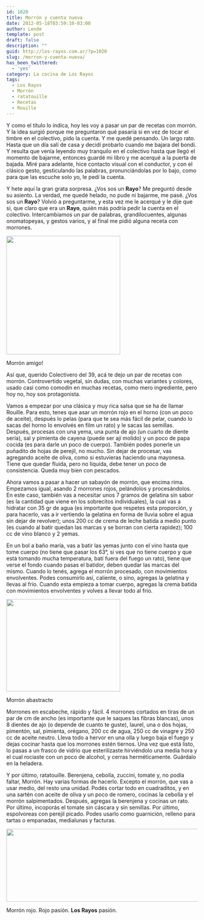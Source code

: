 ```yaml
---
id: 1020
title: Morrón y cuenta nueva
date: 2012-05-18T03:59:10-03:00
author: Lende
template: post
draft: false
description: ""
guid: http://los-rayos.com.ar/?p=1020
slug: /morron-y-cuenta-nueva/
has_been_twittered:
  - 'yes'
category: La cocina de Los Rayos
tags:
  - Los Rayos
  - Morrón
  - ratatouille
  - Recetas
  - Rouille
---
```

Y como el título lo indica, hoy les voy a pasar un par de recetas con morrón. Y la idea surgió porque me preguntaron qué pasaría si en vez de tocar el timbre en el colectivo, pido la cuenta. Y me quedé pensando. Un largo rato. Hasta que un día salí de casa y decidí probarlo cuando me bajara del bondi. Y resulta que venía leyendo muy tranquilo en el colectivo hasta que llegó el momento de bajarme, entonces guardé mi libro y me acerqué a la puerta de bajada. Miré para adelante, hice contacto visual con el conductor, y con el clásico gesto, gesticulando las palabras, pronunciándolas por lo bajo, como para que las escuche solo yo, le pedí la cuenta.

Y hete aquí la gran grata sorpresa. ¿Vos sos un **Rayo**? Me preguntó desde su asiento. La verdad, me quedé helado, no pude ni bajarme, me pasé. ¿Vos sos un **Rayo**? Volvió a preguntarme, y esta vez me le acerqué y le dije que si, que claro que era un **Rayo**, quién más podría pedir la cuenta en el colectivo. Intercambiamos un par de palabras, grandilocuentes, algunas onomatopeyas, y gestos varios, y al final me pidió alguna receta con morrones.

<div style="width: 310px" class="wp-caption alignleft">
  <img src="https://www.uauau.com.ar/img/productos/abe165fc939adc7183970d4a9bbf0a3f-gr-76_large.jpg" alt="" width="300" height="312" />
  
  <p class="wp-caption-text">
    Morrón amigo!
  </p>
</div>

Así que, querido Colectivero del 39, acá te dejo un par de recetas con morrón. Controvertido vegetal, sin dudas, con muchas variantes y colores, usado casi como comodín en muchas recetas, como mero ingrediente, pero hoy no, hoy sos protagonista.

Vamos a empezar por una clásica y muy rica salsa que se ha de llamar Rouille. Para esto, tenes que asar un morrón rojo en el horno (con un poco de aceite), después lo pelas (para que te sea más fácil de pelar, cuando lo sacas del horno lo envolvés en film un rato) y le sacas las semillas. Después, procesas con una yema, una punta de ajo (un cuarto de diente sería), sal y pimienta de cayena (puede ser ají molido) y un poco de papa cocida (es para darle un poco de cuerpo). También podes ponerle un puñadito de hojas de perejil, no mucho. Sin dejar de procesar, vas agregando aceite de oliva, como si estuvieras haciendo una mayonesa. Tiene que quedar fluida, pero no líquida, debe tener un poco de consistencia. Queda muy bien con pescados.

Ahora vamos a pasar a hacer un sabayón de morrón, que encima rima. Empezamos igual, asando 2 morrones rojos, pelándolos y procesándolos. En este caso, también vas a necesitar unos 7 gramos de gelatina sin sabor (es la cantidad que viene en los sobrecitos individuales), la cual vas a hidratar con 35 gr de agua (es importante que respetes esta proporción, y para hacerlo, vas a ir vertiendo la gelatina en forma de lluvia sobre el agua sin dejar de revolver); unos 200 cc de crema de leche batida a medio punto (es cuando al batir quedan las marcas y se borran con cierta rapidez); 100 cc de vino blanco y 2 yemas.

En un bol a baño maría, vas a batir las yemas junto con el vino hasta que tome cuerpo (no tiene que pasar los 63°, si ves que no tiene cuerpo y que está tomando mucha temperatura, batí fuera del fuego un rato), tiene que verse el fondo cuando pasas el batidor, deben quedar las marcas del mismo. Cuando lo tenés, agrega el morrón procesado, con movimientos envolventes. Podes consumirlo así, caliente, o sino, agregas la gelatina y llevas al frío. Cuando esta empieza a tomar cuerpo, agregas la crema batida con movimientos envolventes y volves a llevar todo al frío.

<div id="attachment_1021" style="width: 310px" class="wp-caption alignright">
  <a href="http://los-rayos.com/wp-content/uploads/2012/05/foto-villar-rojo-pasion.jpg"><img aria-describedby="caption-attachment-1021" class="size-medium wp-image-1021" title="foto-villar-rojo-pasion" src="https://los-rayos.com/wp-content/uploads/2012/05/foto-villar-rojo-pasion-300x243.jpg" alt="" width="300" height="243" srcset="https://los-rayos.com/wp-content/uploads/2012/05/foto-villar-rojo-pasion-300x243.jpg 300w, https://los-rayos.com/wp-content/uploads/2012/05/foto-villar-rojo-pasion-369x300.jpg 369w, https://los-rayos.com/wp-content/uploads/2012/05/foto-villar-rojo-pasion.jpg 431w" sizes="(max-width: 300px) 100vw, 300px" /></a>
  
  <p id="caption-attachment-1021" class="wp-caption-text">
    Morrón abastracto
  </p>
</div>

Morrones en escabeche, rápido y fácil. 4 morrones cortados en tiras de un par de cm de ancho (es importante que le saques las fibras blancas), unos 8 dientes de ajo (o depende de cuanto te guste), laurel, una o dos hojas, pimentón, sal, pimienta, orégano, 200 cc de agua, 250 cc de vinagre y 250 cc de aceite neutro. Lleva todo a hervor en una olla y luego baja el fuego y dejas cocinar hasta que los morrones estén tiernos. Una vez que está listo, lo pasas a un frasco de vidrio que esterilizaste hirviéndolo una media hora y el cual rociaste con un poco de alcohol, y cerras herméticamente. Guárdalo en la heladera.

Y por último, ratatouille. Berenjena, cebolla, zuccini, tomate y, no podía faltar, Morrón. Hay varias formas de hacerlo. Excepto el morrón, que vas a usar medio, del resto una unidad. Podés cortar todo en cuadraditos, y en una sartén con aceite de oliva y un poco de romero, cocinas la cebolla y el morrón salpimentados. Después, agregas la berenjena y cocinas un rato. Por último, incoporás el tomate sin cáscara y sin semillas. Por último, espolvoreas con perejil picado. Podes usarlo como guarnición, relleno para tartas o empanadas, medialunas y facturas.

<img class="aligncenter" src="https://img53.imageshack.us/img53/6648/e5r7ye45u7yr3rj7.jpg" alt="" width="640" height="192" /> 

Morrón rojo. Rojo pasión. **Los Rayos** pasión.